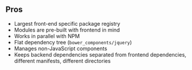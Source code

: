 ## Pros

- Largest front-end specific package registry
- Modules are pre-built with frontend in mind
- Works in parallel with NPM
- Flat dependency tree (`bower_components/jquery`)
- Manages non-JavaScript components
- Keeps backend dependencies separated from frontend dependencies, different manifests, different directories
